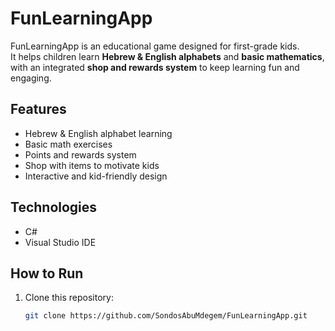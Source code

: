 # FunLearningApp

FunLearningApp is an educational game designed for first-grade kids.  
It helps children learn **Hebrew & English alphabets** and **basic mathematics**, with an integrated **shop and rewards system** to keep learning fun and engaging.

## Features
- Hebrew & English alphabet learning
- Basic math exercises
- Points and rewards system
- Shop with items to motivate kids
- Interactive and kid-friendly design

## Technologies
- C#  
- Visual Studio IDE  

## How to Run
1. Clone this repository:
   ```bash
   git clone https://github.com/SondosAbuMdegem/FunLearningApp.git
